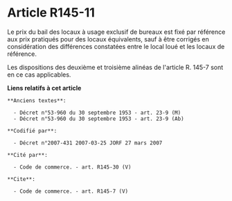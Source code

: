 # Article R145-11

Le prix du bail des locaux à usage exclusif de bureaux est fixé par référence aux prix pratiqués pour des locaux équivalents,
sauf à être corrigés en considération des différences constatées entre le local loué et les locaux de référence.

Les dispositions des deuxième et troisième alinéas de l'article R. 145-7 sont en ce cas applicables.

**Liens relatifs à cet article**

	**Anciens textes**:

	  - Décret n°53-960 du 30 septembre 1953 - art. 23-9 (M)
	  - Décret n°53-960 du 30 septembre 1953 - art. 23-9 (Ab)

	**Codifié par**:

	  - Décret n°2007-431 2007-03-25 JORF 27 mars 2007

	**Cité par**:

	  - Code de commerce. - art. R145-30 (V)

	**Cite**:

	  - Code de commerce. - art. R145-7 (V)
